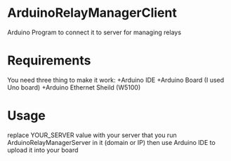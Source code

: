 # ArduinoRelayManagerClient
Arduino Program to connect it to server for managing relays

# Requirements
You need three thing to make it work:
+Arduino IDE
+Arduino Board (I used Uno board)
+Arduino Ethernet Sheild (W5100)

# Usage
replace YOUR_SERVER value with your server that you run ArduinoRelayManagerServer in it (domain or IP)
then use Arduino IDE to upload it into your board

